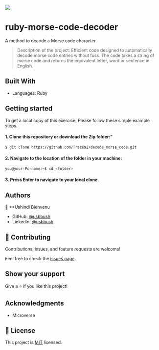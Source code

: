 ![](https://img.shields.io/badge/Microverse-blueviolet)
# ruby-morse-code-decoder
A method to decode a Morse code character

> Description of the project: Efficient code designed to automatically decode morse code entries without fuss. The code takes a string of morse code and returns the equivalent letter, word or sentence in English.

## Built With
- Languages: Ruby

## Getting started
To get a local copy of this exercice, Please follow these simple example steps.

#### 1. Clone this repository or download the Zip folder:"

```bash command
$ git clone https://github.com/TracK92/decode_morse_code.git
```
#### 2. Navigate to the location of the folder in your machine:
```bash command
you@your-Pc-name:~$ cd <folder>
```
#### 3. Press Enter to navigate to your local clone.

## Authors
👤 **Ushindi Bienvenu
- GitHub: [@usbbush](https://github.com/bienvenuushindi)
- LinkedIn: [@usbbush](https://www.linkedin.com/in/usbbush/)
## 🤝 Contributing

Contributions, issues, and feature requests are welcome!

Feel free to check the [issues page](../../issues/).

## Show your support

Give a ⭐️ if you like this project!

## Acknowledgments

- Microverse 


## 📝 License

This project is [MIT](./MIT.md) licensed.